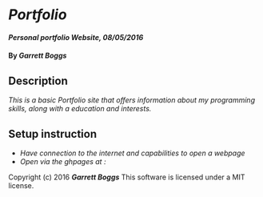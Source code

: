 # _Portfolio_

#### _Personal portfolio Website, 08/05/2016_

#### By _**Garrett Boggs**_

## Description
  _This is a basic Portfolio site that offers information about my programming skills, along with a education and interests._

## Setup instruction

* _Have connection to the internet and capabilities to open a webpage_
* _Open via the ghpages at :_

Copyright (c) 2016 **_Garrett Boggs_**
This software is licensed under a MIT license.
